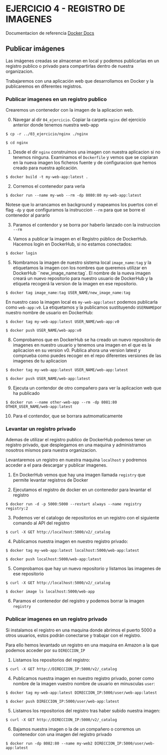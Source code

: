 # EJERCICIO 4 - REGISTRO DE IMAGENES

Documentacion de referencia [Docker Docs](https://docs.docker.com/)

## Publicar imágenes

Las imágenes creadas se almacenan en local y podemos publicarlas en un registro publico o privado para compartirlas dentro de nuestra organizacion.

Trabajaremos con una aplicación web que desarrollamos en Docker y la publicaremos en diferentes registros.

### Publicar imagenes en un registro publico

Crearemos un contenedor con la imagen de la aplicacion web.

0) Navegar al dir `04_ejercicio`. Copiar la carpeta `nginx` del ejercicio anterior donde tenemos nuestra web-app

`$ cp -r ../03_ejercicio/nginx ./nginx`

`$ cd nginx`

1) Desde el dir `nginx` construimos una imagen con nuestra aplicacion si no tenemos ninguna. Examinamos el `Dockerfile` y vemos que se copiaran en la nueva imagen los ficheros fuente y de configuracion que hemos creado para nuestra aplicación.

`$ docker build -t my-web-app:latest .`

2) Corremos el contenedor para verla

`$ docker run --name my-web --rm -dp 8080:80 my-web-app:latest`

Notese que lo arrancamos en background y mapeamos los puertos con el flag `-dp` y que configuramos la instruccion `--rm` para que se borre el contenedor al pararlo

3) Paramos el contendor y se borra por haberlo lanzado con la instruccion `--rm`

4) Vamos a publicar la imagen en el Registro público de DockerHub. Hacemos login en DockerHub, si no estamos conectados:

`$ docker login`

5) Nombramos la imagen de nuestro sistema local `image_name:tag` y la etiquetamos la imagen con los nombres que queremos utilizar en DockerHub ``new_image_name:tag`. El nombre de la nueva imagen creará un nuevo repositorio para nuestro usuario de DockerHub y la etiqueta recogerá la version de la imagen en ese repositorio.

`$ docker tag image_name:tag USER_NAME/new_image_name:tag`

En nuestro caso la imagen local es `my-web-app:latest` podemos publicarla como `web-app:v0`.
La etiquetamos y la publicamos sustituyendo `USERNAME`por nuestro nombre de usuario en DockerHub:

`$ docker tag my-web-app:latest USER_NAME/web-app:v0`

`$ docker push USER_NAME/web-app:v0`

8) Comprobamos que en DockerHub se ha creado un nuevo repositorio de imagenes en nuestro usuario y tenemos una imagen en el que es la aplicacion en su version v0. Publica ahora una version latest y comprueba como puedes recoger en el repo diferentes versiones de las imagenes de tu aplicacion

`$ docker tag my-web-app:latest USER_NAME/web-app:latest`

`$ docker push USER_NAME/web-app:latest`

9) Ejecuta un contendor de otro compañero para ver la aplicacion web que ha publicado

`$ docker run --name other-web-app --rm -dp 8081:80 OTHER_USER_NAME/web-app:latest`

10) Para el contendor, que se borrara autmomaticamente


### Levantar un registro privado

Ademas de utilizar el registro publico de DockerHub podemos tener un registro privado, que desplegamos en una maquina y administramos nosotros mismos para nuestra organizacion.

Levantaremos un registro en nuestra maquina `localhost` y podremos acceder a el para descargar y publicar imagenes.

1) En DockerHub vemos que hay una imagen llamada `registry` que permite levantar registros de Docker

2) Ejecutamos el registro de docker en un contenedor para levantar el registro

`$ docker run -d -p 5000:5000 --restart always --name registry registry:2`

3) Podemos ver el catalogo de repositorios en un registro con el siguiente comando al API del registro

`$ curl -X GET http://localhost:5000/v2/_catalog`

4) Publicamos nuestra imagen en nuestro registro privado:

`$ docker tag my-web-app:latest localhost:5000/web-app:latest`

`$ docker push localhost:5000/web-app:latest`

5) Comprobamos que hay un nuevo repositorio y listamos las imagenes de ese repositorio

`$ curl -X GET http://localhost:5000/v2/_catalog`

`$ docker image ls localhost:5000/web-app`

6) Paramos el contenedor del registro y podemos borrar la imagen `registry`


### Publicar imagenes en un registro privado

Si instalamos el registro en una maquina donde abrimos el puerto 5000 a otros usuarios, estos podrán conectarse y trabajar con el registro.

Para ello hemos levantado un registro en una maquina en Amazon a la que podemos acceder por su `DIRECCION_IP`

1) Listamos los repositorios del registro:

`$ curl -X GET http://DIRECCION_IP:5000/v2/_catalog`


4) Publicamos nuestra imagen en nuestro registro privado, poner como nombre de la imagen vuestro nombre de usuario en minusculas `user`:

`$ docker tag my-web-app:latest DIRECCION_IP:5000/user/web-app:latest`

`$ docker push DIRECCION_IP:5000/user/web-app:latest`

5) Listamos los repositorios del registro tras haber subido nuestra imagen:

`$ curl -X GET http://DIRECCION_IP:5000/v2/_catalog`

6) Bajamos nuestra imagen o la de un compañero o corremos un contenedor con una imagen del registro privado

`$ docker run -dp 8082:80 --name my-web2 DIRECCION_IP:5000/user/web-app:latest`

